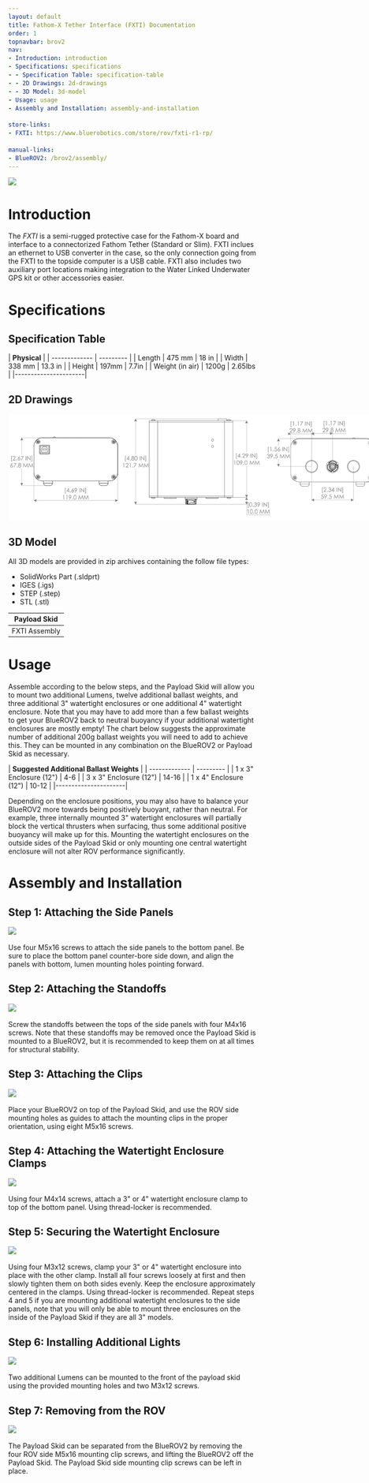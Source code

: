 ```yaml
---
layout: default
title: Fathom-X Tether Interface (FXTI) Documentation
order: 1
topnavbar: brov2
nav:
- Introduction: introduction
- Specifications: specifications
- - Specification Table: specification-table
- - 2D Drawings: 2d-drawings
- - 3D Model: 3d-model
- Usage: usage
- Assembly and Installation: assembly-and-installation

store-links:
- FXTI: https://www.bluerobotics.com/store/rov/fxti-r1-rp/

manual-links:
- BlueROV2: /brov2/assembly/
---
```


<img src="/fxti/cad/banner-fxti.png" class="img-responsive img-center" style="max-width:800px"  />

# Introduction

The <em>FXTI</em> is a semi-rugged protective case for the Fathom-X board and interface to a connectorized Fathom Tether (Standard or Slim). FXTI inclues an ethernet to USB converter in the case, so the only connection going from the FXTI to the topside computer is a USB cable. FXTI also includes two auxiliary port locations making integration to the Water Linked Underwater GPS kit or other accessories easier.

# Specifications

## Specification Table

|  **Physical**  |
| ------------- | --------- |
| Length | 475 mm | 18 in |
| Width | 338 mm | 13.3 in |
| Height | 197mm | 7.7in |
| Weight (in air) | 1200g | 2.65lbs |
|----------------------|


## 2D Drawings

<img src="/fxti/cad/fxti.png" class="img-responsive img-center" style="max-width:800px" />

## 3D Model

All 3D models are provided in zip archives containing the follow file types:

- SolidWorks Part (.sldprt)
- IGES (.igs) 
- STEP (.step)
- STL (.stl)

|		**Payload Skid**																						|
| --------------------------------------------------------------------------------------------- |
| FXTI Assembly  | [FXTI-ASM-FXTI-R1.zip](cad/FXTI-ASM-FXTI-R1.zip) |

# Usage

Assemble according to the below steps, and the Payload Skid will allow you to mount two additional Lumens, twelve additional ballast weights, and three additional 3" watertight enclosures or one additional 4" watertight enclosure. Note that you may have to add more than a few ballast weights to get your BlueROV2 back to neutral buoyancy if your additional watertight enclosures are mostly empty! The chart below suggests the approximate number of additional 200g ballast weights you will need to add to achieve this. They can be mounted in any combination on the BlueROV2 or Payload Skid as necessary. 

|  **Suggested Additional Ballast Weights**  |
| ------------- | --------- |
| 1 x 3" Enclosure (12") | 4-6 | 
| 3 x 3" Enclosure (12") | 14-16 | 
| 1 x 4" Enclosure (12") | 10-12 | 
|----------------------|

Depending on the enclosure positions, you may also have to balance your BlueROV2 more towards being positively buoyant, rather than neutral. For example, three internally mounted 3" watertight enclosures will partially block the vertical thrusters when surfacing, thus some additional positive buoyancy will make up for this. Mounting the watertight enclosures on the outside sides of the Payload Skid or only mounting one central watertight enclosure will not alter ROV performance significantly.


# Assembly and Installation

## Step 1: Attaching the Side Panels

<img src="/payload-skid/cad/payload-step-1.png" class="img-responsive img-center" style="max-width:800px"  />

Use four M5x16 screws to attach the side panels to the bottom panel. Be sure to place the bottom panel counter-bore side down, and align the panels with bottom, lumen mounting holes pointing forward.

## Step 2: Attaching the Standoffs

<img src="/payload-skid/cad/payload-step-2.png" class="img-responsive img-center" style="max-width:800px"  />

Screw the standoffs between the tops of the side panels with four M4x16 screws. Note that these standoffs may be removed once the Payload Skid is mounted to a BlueROV2, but it is recommended to keep them on at all times for structural stability.

## Step 3: Attaching the Clips 

<img src="/payload-skid/cad/payload-step-3.png" class="img-responsive img-center" style="max-width:800px"  />

Place your BlueROV2 on top of the Payload Skid, and use the ROV side mounting holes as guides to attach the mounting clips in the proper orientation, using eight M5x16 screws.

## Step 4: Attaching the Watertight Enclosure Clamps

<img src="/payload-skid/cad/payload-step-4.png" class="img-responsive img-center" style="max-width:800px"  />

Using four M4x14 screws, attach a 3" or 4" watertight enclosure clamp to top of the bottom panel. Using thread-locker is recommended.

## Step 5: Securing the Watertight Enclosure

<img src="/payload-skid/cad/payload-step-5.png" class="img-responsive img-center" style="max-width:800px"  />

Using four M3x12 screws, clamp your 3" or 4" watertight enclosure into place with the other clamp. Install all four screws loosely at first and then slowly tighten them on both sides evenly. Keep the enclosure approximately centered in the clamps. Using thread-locker is recommended. Repeat steps 4 and 5 if you are mounting additional watertight enclosures to the side panels, note that you will only be able to mount three enclosures on the inside of the Payload Skid if they are all 3" models.

## Step 6: Installing Additional Lights

<img src="/payload-skid/cad/payload-step-6.png" class="img-responsive img-center" style="max-width:800px"  />

Two additional Lumens can be mounted to the front of the payload skid using the provided mounting holes and two M3x12 screws.

## Step 7: Removing from the ROV

<img src="/payload-skid/cad/payload-skid-2.png" class="img-responsive img-center" style="max-width:600px"  />

The Payload Skid can be separated from the BlueROV2 by removing the four ROV side M5x16 mounting clip screws, and lifting the BlueROV2 off the Payload Skid. The Payload Skid side mounting clip screws can be left in place.

